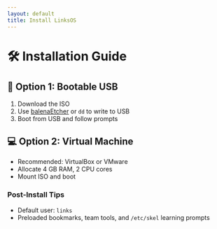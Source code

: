 ```yaml
---
layout: default
title: Install LinksOS
---
```


# 🛠️ Installation Guide

## 🧪 Option 1: Bootable USB
1. Download the ISO
2. Use [balenaEtcher](https://etcher.io) or `dd` to write to USB
3. Boot from USB and follow prompts

## 💻 Option 2: Virtual Machine
- Recommended: VirtualBox or VMware
- Allocate 4 GB RAM, 2 CPU cores
- Mount ISO and boot

### Post-Install Tips
- Default user: `links`
- Preloaded bookmarks, team tools, and `/etc/skel` learning prompts
